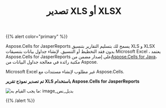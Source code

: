 ﻿---
title: تصدير XLS أو XLSX
type: docs
weight: 20
url: /ar/jasperreports/xls-or-xlsx-export/
---
{{% alert color="primary" %}}

Aspose.Cells for JasperReports يسمح لك بتسليم التقارير بتنسيق XLS و XLSX بدون فقد التخطيط أو التنسيق. لإنشاء جداول بيانات بتنسيقات Microsoft Excel ، يعتمد Aspose.Cells for JasperReports على إصدار مضمن من[Aspose.Cells for Java](https://products.aspose.com/cells/java/)، مكتبة رائدة في معالجة جداول البيانات من Aspose.

Microsoft Excel غير مطلوب لإنشاء مستندات مع Aspose.Cells.

**تم تصدير نموذج تقرير XLS باستخدام Aspose.Cells for JasperReports** 

![ما يجب القيام به: image_بديل_نص](xls-or-xlsx-export_1.png)

{{% /alert %}}
